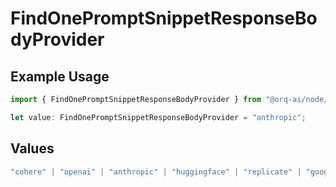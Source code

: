 # FindOnePromptSnippetResponseBodyProvider

## Example Usage

```typescript
import { FindOnePromptSnippetResponseBodyProvider } from "@orq-ai/node/models/operations";

let value: FindOnePromptSnippetResponseBodyProvider = "anthropic";
```

## Values

```typescript
"cohere" | "openai" | "anthropic" | "huggingface" | "replicate" | "google" | "google-ai" | "azure" | "aws" | "anyscale" | "perplexity" | "groq" | "fal" | "leonardoai" | "nvidia"
```
